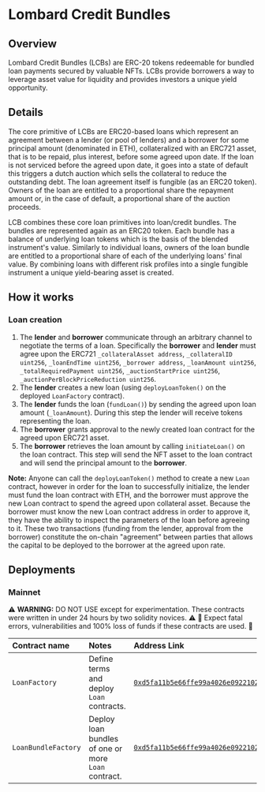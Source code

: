 # Lombard Credit Bundles

## Overview

Lombard Credit Bundles (LCBs) are ERC-20 tokens redeemable for bundled loan payments secured by valuable NFTs. LCBs provide borrowers a way to leverage asset value for liquidity and provides investors a unique yield opportunity.

## Details

The core primitive of LCBs are ERC20-based loans which represent an agreement between a lender (or pool of lenders) and a borrower for some principal amount (denominated in ETH), collateralized with an ERC721 asset, that is to be repaid, plus interest, before some agreed upon date. If the loan is not serviced before the agreed upon date, it goes into a state of default this triggers a dutch auction which sells the collateral to reduce the outstanding debt. The loan agreement itself is fungible (as an ERC20 token). Owners of the loan are entitled to a proportional share the repayment amount or, in the case of default, a proportional share of the auction proceeds.

LCB combines these core loan primitives into loan/credit bundles. The bundles are represented again as an ERC20 token. Each bundle has a balance of underlying loan tokens which is the basis of the blended instrument's value. Similarly to individual loans, owners of the loan bundle are entitled to a proportional share of each of the underlying loans' final value. By combining loans with different risk profiles into a single fungible instrument a unique yield-bearing asset is created.

## How it works

### Loan creation

1. The **lender** and **borrower** communicate through an arbitrary channel to negotiate the terms of a loan. Specifically the **borrower** and **lender** must agree upon the ERC721 `_collateralAsset address`, `_collateralID uint256`, `_loanEndTime uint256`, `_borrower address`, `_loanAmount uint256`, `_totalRequiredPayment uint256`, `_auctionStartPrice uint256`, `_auctionPerBlockPriceReduction uint256`.
2. The **lender** creates a new loan (using `deployLoanToken()` on the deployed `LoanFactory` contract).
3. The **lender** funds the loan (`fundLoan()`) by sending the agreed upon loan amount (`_loanAmount`). During this step the lender will receive tokens representing the loan.
4. The **borrower** grants approval to the newly created loan contract for the agreed upon ERC721 asset.
5. The **borrower** retrieves the loan amount by calling `initiateLoan()` on the loan contract. This step will send the NFT asset to the loan contract and will send the principal amount to the **borrower**.

**Note:** Anyone can call the `deployLoanToken()` method to create a new `Loan` contract, however in order for the loan to successfully initialize, the lender must fund the loan contract with ETH, and the borrower must approve the new Loan contract to spend the agreed upon collateral asset. Because the borrower must know the new Loan contract address in order to approve it, they have the ability to inspect the parameters of the loan before agreeing to it. These two transactions (funding from the lender, approval from the borrower) constitute the on-chain "agreement" between parties that allows the capital to be deployed to the borrower at the agreed upon rate.

## Deployments

### Mainnet

⚠️ **WARNING:** DO NOT USE except for experimentation. These contracts were written in under 24 hours by two solidity novices. ⚠️
🚨 Expect fatal errors, vulnerabilities and 100% loss of funds if these contracts are used. 🚨

| Contract name       | Notes                                               | Address Link                                                                                                            |
| :------------------ | :-------------------------------------------------- | :---------------------------------------------------------------------------------------------------------------------- |
| `LoanFactory`       | Define terms and deploy `Loan` contracts.           | [`0xd5fa11b5e66ffe99a4026e0922102bba4bd3e5d2`](https://etherscan.io/address/0xd5fa11b5e66ffe99a4026e0922102bba4bd3e5d2) |
| `LoanBundleFactory` | Deploy loan bundles of one or more `Loan` contract. | [`0xd5fa11b5e66ffe99a4026e0922102bba4bd3e5d2`](https://etherscan.io/address/0xd5fa11b5e66ffe99a4026e0922102bba4bd3e5d2) |
